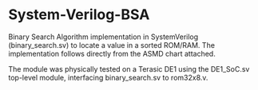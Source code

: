 # System-Verilog-BSA
Binary Search Algorithm implementation in SystemVerilog (binary_search.sv) to locate a value in a sorted ROM/RAM. The implementation follows directly from the ASMD chart attached.

The module was physically tested on a Terasic DE1 using the DE1_SoC.sv top-level module, interfacing binary_search.sv to rom32x8.v.

